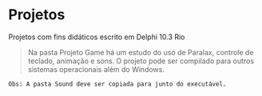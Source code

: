 # Projetos
Projetos com fins didáticos escrito em Delphi 10.3 Rio

> Na pasta Projeto Game há um estudo do uso de Paralax, controle de teclado, animação e sons. O projeto pode ser compilado para outros sistemas operacionais além do Windows.
```
Obs: A pasta Sound deve ser copiada para junto do executável.
```
